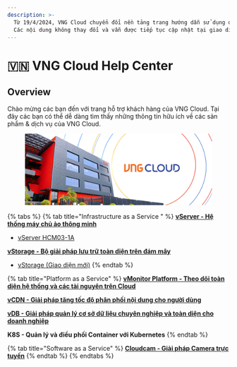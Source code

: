 ```yaml
---
description: >-
  Từ 19/4/2024, VNG Cloud chuyển đổi nền tảng trang hướng dẫn sử dụng dịch vụ.
  Các nội dung không thay đổi và vẫn được tiếp tục cập nhật tại giao diện mới.
---
```


# 🇻🇳 VNG Cloud Help Center

## Overview

Chào mừng các bạn đến với trang hỗ trợ khách hàng của VNG Cloud. Tại đây các bạn có thể dễ dàng tìm thấy những thông tin hữu ích về các sản phẩm & dịch vụ của VNG Cloud.



<figure><img src=".gitbook/assets/315615519_2319394748222909_5836880168315857009_n.jpg" alt=""><figcaption></figcaption></figure>



{% tabs %}
{% tab title="Infrastructure as a Service " %}
[**vServer - Hệ thống máy chủ ảo thông minh**](vserver/)

* [vServer HCM03-1A](https://docs.vngcloud.vn/pages/viewpage.action?pageId=49647923)

[**vStorage - Bộ giải pháp lưu trữ toàn diện trên đám mây**](vstorage/)

* [vStorage (Giao diện mới)](vstorage/)
{% endtab %}

{% tab title="Platform as a Service" %}
[**vMonitor Platform - Theo dõi toàn diện hệ thống và các tài nguyên trên Cloud**](https://docs.vngcloud.vn/display/ONVINA/vMonitor+Platform)

[**vCDN - Giải pháp tăng tốc độ phân phối nội dung cho người dùng**](https://docs.vngcloud.vn/x/xABeAQ)

[**vDB - Giải pháp quản lý cơ sở dữ liệu chuyên nghiệp và toàn diện cho doanh nghiệp**](https://docs.vngcloud.vn/x/AYfG)

**K8S - Quản lý và điều phối Container với Kubernetes**
{% endtab %}

{% tab title="Software as a Service" %}
[**Cloudcam - Giải pháp Camera trực tuyến**](https://docs.vngcloud.vn/x/FoAp)
{% endtab %}
{% endtabs %}

